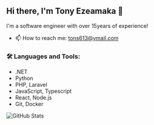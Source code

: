 ## Hi there, I'm Tony Ezeamaka 👋
I'm a software engineer with over 15years of experience!

- 📫 How to reach me: tons613@ymail.com
<!--
**tons613/tons613** is a ✨ _special_ ✨ repository because its `README.md` (this file) appears on your GitHub profile.

Here are some ideas to get you started:

- 🔭 I’m currently working on ...
- 🌱 I’m currently learning ...
- 👯 I’m looking to collaborate on ...
- 🤔 I’m looking for help with ...
- 💬 Ask me about ...

- ⚡ Fun fact: ...
-->

### 🛠️ Languages and Tools:
- .NET
- Python
- PHP, Laravel
- JavaScript, Typescript
- React, Node.js
- Git, Docker

![GitHub Stats](https://github-readme-stats.vercel.app/api?username=tons613&show_icons=true)
